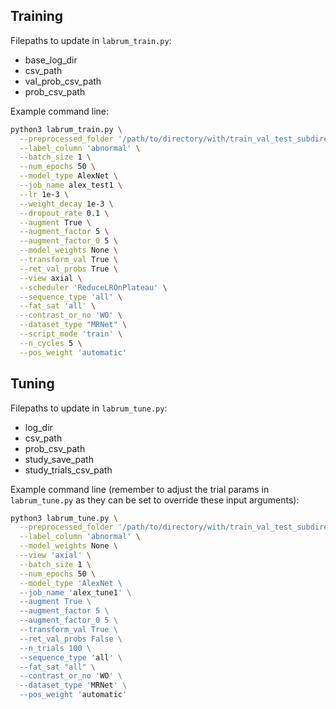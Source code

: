 ## Training
Filepaths to update in ```labrum_train.py```:
 - base_log_dir
 - csv_path
 - val_prob_csv_path
 - prob_csv_path

Example command line: 
```bash
python3 labrum_train.py \
  --preprocessed_folder '/path/to/directory/with/train_val_test_subdirectories/' \
  --label_column 'abnormal' \
  --batch_size 1 \
  --num_epochs 50 \
  --model_type AlexNet \
  --job_name alex_test1 \
  --lr 1e-3 \
  --weight_decay 1e-3 \
  --dropout_rate 0.1 \
  --augment True \
  --augment_factor 5 \
  --augment_factor_0 5 \
  --model_weights None \
  --transform_val True \
  --ret_val_probs True \
  --view axial \
  --scheduler 'ReduceLROnPlateau' \
  --sequence_type 'all' \
  --fat_sat 'all' \
  --contrast_or_no 'WO' \
  --dataset_type "MRNet" \
  --script_mode 'train' \
  --n_cycles 5 \
  --pos_weight 'automatic' 
```

## Tuning
Filepaths to update in ```labrum_tune.py```: 
 - log_dir
 - csv_path
 - prob_csv_path
 - study_save_path
 - study_trials_csv_path

Example command line (remember to adjust the trial params in ```labrum_tune.py``` as they can be set to override these input arguments): 
```bash
python3 labrum_tune.py \
  --preprocessed_folder '/path/to/directory/with/train_val_test_subdirectories/' \
  --label_column 'abnormal' \
  --model_weights None \
  --view 'axial' \
  --batch_size 1 \
  --num_epochs 50 \
  --model_type 'AlexNet \
  --job_name 'alex_tune1' \
  --augment True \
  --augment_factor 5 \
  --augment_factor_0 5 \
  --transform_val True \
  --ret_val_probs False \
  --n_trials 100 \
  --sequence_type 'all' \
  --fat_sat "all" \
  --contrast_or_no 'WO' \
  --dataset_type 'MRNet' \
  --pos_weight 'automatic' 
```

